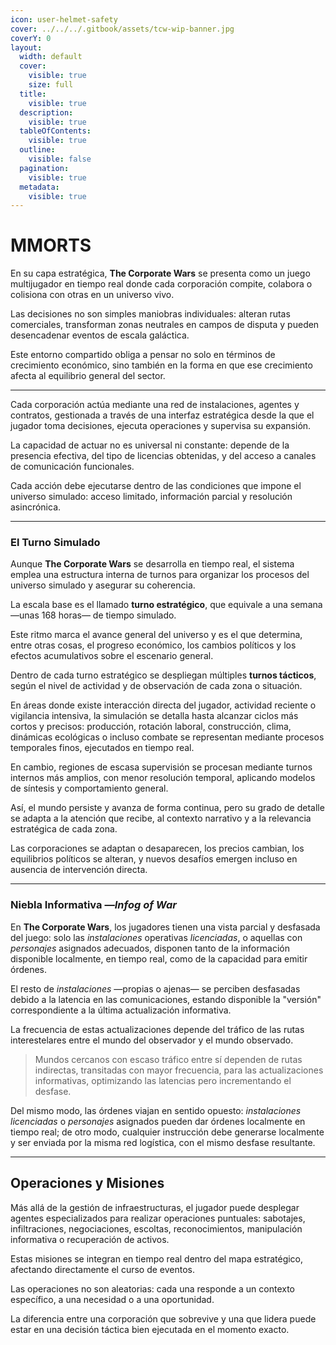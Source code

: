 ```yaml
---
icon: user-helmet-safety
cover: ../../../.gitbook/assets/tcw-wip-banner.jpg
coverY: 0
layout:
  width: default
  cover:
    visible: true
    size: full
  title:
    visible: true
  description:
    visible: true
  tableOfContents:
    visible: true
  outline:
    visible: false
  pagination:
    visible: true
  metadata:
    visible: true
---
```


# MMORTS

En su capa estratégica, **The Corporate Wars** se presenta como un juego multijugador en tiempo real donde cada corporación compite, colabora o colisiona con otras en un universo vivo.

Las decisiones no son simples maniobras individuales: alteran rutas comerciales, transforman zonas neutrales en campos de disputa y pueden desencadenar eventos de escala galáctica.

Este entorno compartido obliga a pensar no solo en términos de crecimiento económico, sino también en la forma en que ese crecimiento afecta al equilibrio general del sector.

***

Cada corporación actúa mediante una red de instalaciones, agentes y contratos, gestionada a través de una interfaz estratégica desde la que el jugador toma decisiones, ejecuta operaciones y supervisa su expansión.

La capacidad de actuar no es universal ni constante: depende de la presencia efectiva, del tipo de licencias obtenidas, y del acceso a canales de comunicación funcionales.

Cada acción debe ejecutarse dentro de las condiciones que impone el universo simulado: acceso limitado, información parcial y resolución asincrónica.

***

### El Turno Simulado

Aunque **The Corporate Wars** se desarrolla en tiempo real, el sistema emplea una estructura interna de turnos para organizar los procesos del universo simulado y asegurar su coherencia.

La escala base es el llamado **turno estratégico**, que equivale a una semana —unas 168 horas— de tiempo simulado.

Este ritmo marca el avance general del universo y es el que determina, entre otras cosas, el progreso económico, los cambios políticos y los efectos acumulativos sobre el escenario general.

Dentro de cada turno estratégico se despliegan múltiples **turnos tácticos**, según el nivel de actividad y de observación de cada zona o situación.

En áreas donde existe interacción directa del jugador, actividad reciente o vigilancia intensiva, la simulación se detalla hasta alcanzar ciclos más cortos y precisos: producción, rotación laboral, construcción, clima, dinámicas ecológicas o incluso combate se representan mediante procesos temporales finos, ejecutados en tiempo real.

En cambio, regiones de escasa supervisión se procesan mediante turnos internos más amplios, con menor resolución temporal, aplicando modelos de síntesis y comportamiento general.

Así, el mundo persiste y avanza de forma continua, pero su grado de detalle se adapta a la atención que recibe, al contexto narrativo y a la relevancia estratégica de cada zona.

Las corporaciones se adaptan o desaparecen, los precios cambian, los equilibrios políticos se alteran, y nuevos desafíos emergen incluso en ausencia de intervención directa.

***

### Niebla Informativa —_Infog of War_

En **The Corporate Wars**, los jugadores tienen una vista parcial y desfasada del juego: solo las _instalaciones_ operativas _licenciadas_, o aquellas con _personajes_ asignados adecuados, disponen tanto de la información disponible localmente, en tiempo real, como de la capacidad para emitir órdenes.

El resto de _instalaciones_ —propias o ajenas— se perciben desfasadas debido a la latencia en las comunicaciones, estando disponible la "versión" correspondiente a la última actualización informativa.

La frecuencia de estas actualizaciones depende del tráfico de las rutas interestelares entre el mundo del observador y el mundo observado.

> Mundos cercanos con escaso tráfico entre sí dependen de rutas indirectas, transitadas con mayor frecuencia, para las actualizaciones informativas, optimizando las latencias pero incrementando el desfase.

Del mismo modo, las órdenes viajan en sentido opuesto: _instalaciones_ _licenciadas_ o _personajes_ asignados pueden dar órdenes localmente en tiempo real; de otro modo, cualquier instrucción debe generarse localmente y ser enviada por la misma red logística, con el mismo desfase resultante.

***

## Operaciones y Misiones

Más allá de la gestión de infraestructuras, el jugador puede desplegar agentes especializados para realizar operaciones puntuales: sabotajes, infiltraciones, negociaciones, escoltas, reconocimientos, manipulación informativa o recuperación de activos.

Estas misiones se integran en tiempo real dentro del mapa estratégico, afectando directamente el curso de eventos.

Las operaciones no son aleatorias: cada una responde a un contexto específico, a una necesidad o a una oportunidad.

La diferencia entre una corporación que sobrevive y una que lidera puede estar en una decisión táctica bien ejecutada en el momento exacto.
